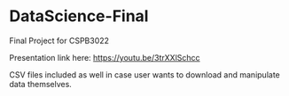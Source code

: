 # DataScience-Final
Final Project for CSPB3022

Presentation link here: https://youtu.be/3trXXlSchcc

CSV files included as well in case user wants to download and manipulate data themselves. 
